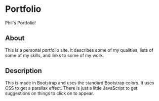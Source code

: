 # Portfolio
Phil's Portfolio!

## About
This is a personal portfolio site. It describes some of my qualities, lists of some of my skills, and links to some of my work.

## Description
This is made in Bootstrap and uses the standard Bootstrap colors. It uses CSS to get a parallax effect. There is just a little JavaScript to get suggestions on things to click on to appear.